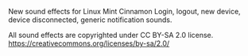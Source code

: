 New sound effects for Linux Mint Cinnamon
Login, logout, new device, device disconnected, generic notification sounds.

All sound effects are copyrighted under CC BY-SA 2.0 license.
https://creativecommons.org/licenses/by-sa/2.0/
